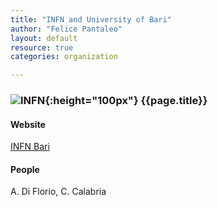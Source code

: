 ```yaml
---
title: "INFN and University of Bari"
author: "Felice Pantaleo"
layout: default
resource: true
categories: organization

---
```

### ![INFN]({{site.baseurl}}/images/INFN-logo.jpg){:height="100px"} {{page.title}}

#### Website
[INFN Bari](https://www.ba.infn.it/index.php/it/)
#### People
A. Di Florio, C. Calabria
